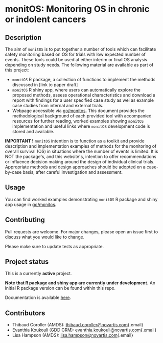 # monitOS: Monitoring OS in chronic or indolent cancers

## Description

The aim of `monitOS` is to put together a number of tools which can facilitate safety monitoring based on OS for trials with low expected number of events. These tools could be used at either interim or final OS analysis depending on study needs. The following material are available as part of this project:

-   `monitOS` R package, a collection of functions to implement the methods discussed in [link to paper draft]
-   `monitOS` R shiny app, where users can automatically explore the proposed methods, assess operational characteristics and download a report with findings for a user specified case study as wel as example case studies from internal and external trials.
-   Webpage accessible via [go/monitos](https://rsconnect-prod.dit.eu.novartis.net/monitOS/scripts/about.html). This document provides the methodological background of each provided tool with accompanied resources for further reading, worked examples showing `monitOS` implementation and useful links where `monitOS` development code is stored and available.

**IMPORTANT !** `monitOS` intention is to function as a toolkit and provide description and implementation examples of methods for the monitoring of overall survival (OS) in situations where the number of events is limited. It is NOT the package's, and this website's, intention to offer recommendations or influence decision making around the design of individual clinical trials. Appropriate methods and design approaches should be adopted on a case-by-case basis, after careful investigation and assessment.

## Usage

You can find worked examples demonstrating `monitOS` R package and shiny app usage in [go/monitos](https://rsconnect-prod.dit.eu.novartis.net/monitOS/scripts/about.html).

## Contributing

Pull requests are welcome. For major changes, please open an issue first to discuss what you would like to change.

Please make sure to update tests as appropriate.

## Project status

This is a currently **active** project.

**Note that R package and shiny app are currently under development.** An initial R package version can be found within this repo.

Documentation is available [here](https://rsconnect-prod.dit.eu.novartis.net/monitOS/scripts/about.html).

## Contributors

-   Thibaud Coroller (AMDS): [thibaud.coroller\@novartis.com](mailto:thibaud.coroller@novartis.com){.email}
-   Evanthia Koukouli (GDD CRM): [evanthia.koukouli\@novartis.com](mailto:evanthia.koukouli@novartis.com){.email}
-   Lisa Hampson (AMDS): [lisa.hampson\@novartis.com](mailto:lisa.hampson@novartis.com){.email}
